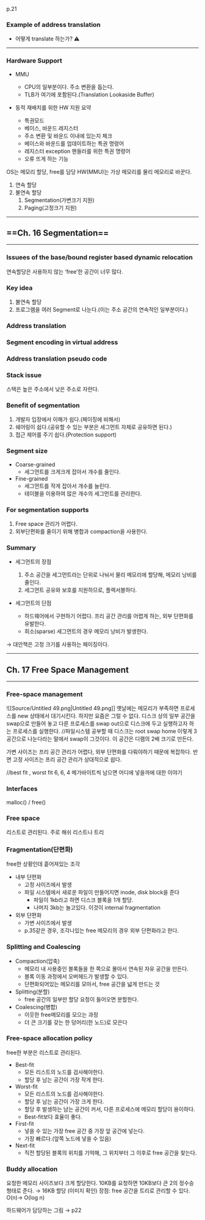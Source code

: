 p.21
### Example of address translation
- 어떻게 translate 하는가?
⚠️
---
### Hardware Support
- MMU
    - CPU의 일부분이다. 주소 변환을 돕는다.
    - TLB가 여기에 포함된다.(Translation Lookaside Buffer)
  
- 동적 재배치를 위한 HW 지원 요약
    - 특권모드
    - 베이스, 바운드 레지스터
    - 주소 변환 및 바운드 이내에 있는지 체크
    - 베이스와 바운드를 업데이트하는 특권 명령어
    - 레지스터 exception 핸들러를 위한 특권 명령어
    - 오류 뜨게 하는 기능
  
OS는 메모리 할당, free를 담당
HW(MMU)는 가상 메모리를 물리 메모리로 바꾼다.
1. 연속 할당
2. 불연속 할당
    1. Segmentation(가변크기 지원)
    2. Paging(고정크기 지원)
---
## ==Ch. 16 Segmentation==
---
### Issuees of the base/bound register based dynamic relocation
연속할당은 사용하지 않는 ‘free’한 공간이 너무 많다.
  
### Key idea
1. 불연속 할당
2. 프로그램을 여러 Segment로 나눈다.(이는 주소 공간의 연속적인 일부분이다.)
  
### Address translation
  
### Segment encoding in virtual address
  
### Address translation pseudo code
  
### Stack issue
스택은 높은 주소에서 낮은 주소로 자란다.
### Benefit of segmentation
1. 개발자 입장에서 이해가 쉽다.(페이징에 비해서)
2. 쉐어링이 쉽다.(공유할 수 있는 부분은 세그먼트 자체로 공유하면 된다.)
3. 접근 제어를 주기 쉽다.(Protection support)
### Segment size
- Coarse-grained
    - 세그먼트를 크게크게 잡아서 개수를 줄인다.
- Fine-grained
    - 세그먼트를 작게 잡아서 개수를 늘린다.
    - 테이블을 이용하여 많은 개수의 세그먼트를 관리한다.
### For segmentation supports
1. Free space 관리가 어렵다.
2. 외부단편화를 줄이기 위해 병합과 compaction을 사용한다.
  
### Summary
- 세그먼트의 장점
    1. 주소 공간을 세그먼트라는 단위로 나눠서 물리 메모리에 할당해, 메모리 낭비를 줄인다.
    2. 세그먼트 공유와 보호를 지원하므로, 플렉서블하다.
  
- 세그먼트의 단점
    - 하드웨어에서 구현하기 어렵다. 프리 공간 관리를 어렵게 하는, 외부 단편화를 유발한다.
    - 희소(sparse) 세그먼트의 경우 메모리 낭비가 발생한다.
  
→ 대안책은 고정 크기를 사용하는 페이징이다.
  
---
## Ch. 17 Free Space Management
---
### Free-space management
![[Source/Untitled 49.png|Untitled 49.png]]
옛날에는 메모리가 부족하면 프로세스를 new 상태에서 대기시킨다.
하지만 요즘은 그럴 수 없다.
디스크 상의 일부 공간을 swap으로 만들어 놓고 다른 프로세스를 swap out으로 디스크에 두고 실행하고자 하는 프로세스를 실행한다.
//파일시스템 공부할 때 디스크는 root swap home 이렇게 3 공간으로 나눈다라는 말에서 swap이 그것이다. 이 공간은 디램의 2배 크기로 만든다.
  
가변 사이즈는 프리 공간 관리가 어렵다, 외부 단편화를 다뤄야하기 때문에 복잡하다.
반면 고정 사이즈는 프리 공간 관리가 상대적으로 쉽다.
  
//best fit , worst fit 6, 6, 4 메가바이트씩 남으면 어디에 넣을까에 대한 이야기
### Interfaces
malloc() / free()
### Free space
리스트로 관리된다. 주로 해쉬 리스트나 트리
### Fragmentation(단편화)
free한 상황인데 흩어져있는 조각
- 내부 단편화
    - 고정 사이즈에서 발생
    - 파일 시스템에서 새로운 파일이 만들어지면 inode, disk block을 준다
        - 파일이 1kb라고 하면 디스크 블록을 1개 할당.
        - 나머지 3kb는 놀고있다. 이것이 internal fragmentation
- 외부 단편화
    - 가변 사이즈에서 발생
    - p.35같은 경우, 조각나있는 free 메모리의 경우 외부 단편화라고 한다.
### Splitting and Coalescing
- Compaction(압축)
    - 메모리 내 사용중인 블록들을 한 쪽으로 몰아서 연속된 자유 공간을 만든다.
    - 블록 이동 과정에서 오버헤드가 발생할 수 있다.
    - 단편화되어있는 메모리를 모아서, free 공간을 넓게 만드는 것
- Splitting(분할)
    - free 공간의 일부만 할당 요청이 들어오면 분할한다.
- Coalescing(병합)
    - 이웃한 free메모리를 모으는 과정
    - 더 큰 크기를 갖는 한 덩어리(한 노드)로 모은다
### Free-space allocation policy
free한 부분은 리스트로 관리된다.
- Best-fit
    - 모든 리스트의 노드를 검사해야한다.
    - 할당 후 남는 공간이 가장 작게 한다.
- Worst-fit
    - 모든 리스트의 노드를 검사해야한다.
    - 할당 후 남는 공간이 가장 크게 한다.
    - 할당 후 발생하는 남는 공간이 커서, 다른 프로세스에 메모리 할당이 용이하다.
    - Best-fit보다 효율이 좋다.
- First-fit
    - 넣을 수 있는 가장 free 공간 중 가장 앞 공간에 넣는다.
    - 가장 빠르다.(앞쪽 노드에 넣을 수 있음)
- Next-fit
    - 직전 할당된 블록의 위치를 기억해, 그 위치부터 그 이후로 free 공간을 찾는다.
### Buddy allocation
요청한 메모리 사이즈보다 크게 할당한다.
10KB를 요청하면 10KB보다 큰 2의 정수승 형태로 준다. → 16KB 할당
(이미지 확인)
장점: free 공간을 트리로 관리할 수 있다.
O(n)→ O(log n)
  
하드웨어가 담당하는 그림 → p22